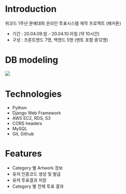 # Introduction
위코드 1주년 문예대회 온라인 투표시스템 제작 프로젝트 (해커톤)
- 기간 : 20.04.09.밤 - 20.04.10.아침 (약 10시간)
- 구성 : 프론트엔드 7명, 백엔드 5명 (멘토 포함 총12명)
&nbsp;

# DB modeling
![](https://images.velog.io/images/k904808/post/d8eddeae-0674-4021-9b45-184a42c06e02/image.png)
&nbsp;

# Technologies
- Python
- Django Web Framework
- AWS EC2, RDS, S3
- CORS headers
- MySQL
- Git, Github
&nbsp;

# Features
- Category 별 Artwork 정보
- 유저 인증코드 생성 및 발급
- 유저 투표결과 저장
- Category 별 전체 투표 결과
